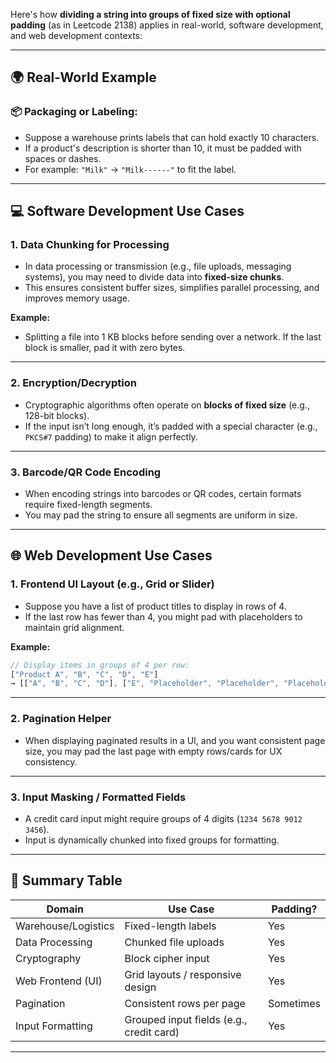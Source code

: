 Here's how **dividing a string into groups of fixed size with optional padding** (as in Leetcode 2138) applies in real-world, software development, and web development contexts:

---

## 🌍 **Real-World Example**

### 📦 Packaging or Labeling:

* Suppose a warehouse prints labels that can hold exactly 10 characters.
* If a product's description is shorter than 10, it must be padded with spaces or dashes.
* For example: `"Milk"` → `"Milk------"` to fit the label.

---

## 💻 **Software Development Use Cases**

### 1. **Data Chunking for Processing**

* In data processing or transmission (e.g., file uploads, messaging systems), you may need to divide data into **fixed-size chunks**.
* This ensures consistent buffer sizes, simplifies parallel processing, and improves memory usage.

**Example:**

* Splitting a file into 1 KB blocks before sending over a network. If the last block is smaller, pad it with zero bytes.

---

### 2. **Encryption/Decryption**

* Cryptographic algorithms often operate on **blocks of fixed size** (e.g., 128-bit blocks).
* If the input isn’t long enough, it’s padded with a special character (e.g., `PKCS#7` padding) to make it align perfectly.

---

### 3. **Barcode/QR Code Encoding**

* When encoding strings into barcodes or QR codes, certain formats require fixed-length segments.
* You may pad the string to ensure all segments are uniform in size.

---

## 🌐 **Web Development Use Cases**

### 1. **Frontend UI Layout (e.g., Grid or Slider)**

* Suppose you have a list of product titles to display in rows of 4.
* If the last row has fewer than 4, you might pad with placeholders to maintain grid alignment.

**Example:**

```js
// Display items in groups of 4 per row:
["Product A", "B", "C", "D", "E"] 
→ [["A", "B", "C", "D"], ["E", "Placeholder", "Placeholder", "Placeholder"]]
```

---

### 2. **Pagination Helper**

* When displaying paginated results in a UI, and you want consistent page size, you may pad the last page with empty rows/cards for UX consistency.

---

### 3. **Input Masking / Formatted Fields**

* A credit card input might require groups of 4 digits (`1234 5678 9012 3456`).
* Input is dynamically chunked into fixed groups for formatting.

---

## 🧠 Summary Table

| Domain              | Use Case                                 | Padding?  |
| ------------------- | ---------------------------------------- | --------- |
| Warehouse/Logistics | Fixed-length labels                      | Yes       |
| Data Processing     | Chunked file uploads                     | Yes       |
| Cryptography        | Block cipher input                       | Yes       |
| Web Frontend (UI)   | Grid layouts / responsive design         | Yes       |
| Pagination          | Consistent rows per page                 | Sometimes |
| Input Formatting    | Grouped input fields (e.g., credit card) | Yes       |

---
